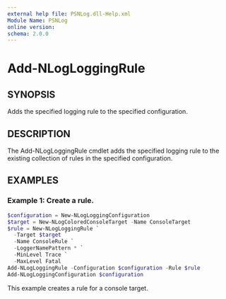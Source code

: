 ```yaml
---
external help file: PSNLog.dll-Help.xml
Module Name: PSNLog
online version:
schema: 2.0.0
---
```


# Add-NLogLoggingRule

## SYNOPSIS

Adds the specified logging rule to the specified configuration.

## DESCRIPTION

The Add-NLogLoggingRule cmdlet adds the specified logging rule to the existing collection of rules in the specified configuration.

## EXAMPLES

### Example 1: Create a rule.

```powershell
$configuration = New-NLogLoggingConfiguration
$target = New-NLogColoredConsoleTarget -Name ConsoleTarget
$rule = New-NLogLoggingRule `
  -Target $target `
  -Name ConsoleRule `
  -LoggerNamePattern * `
  -MinLevel Trace `
  -MaxLevel Fatal
Add-NLogLoggingRule -Configuration $configuration -Rule $rule
Add-NLogLoggingConfiguration $configuration
```

This example creates a rule for a console target.